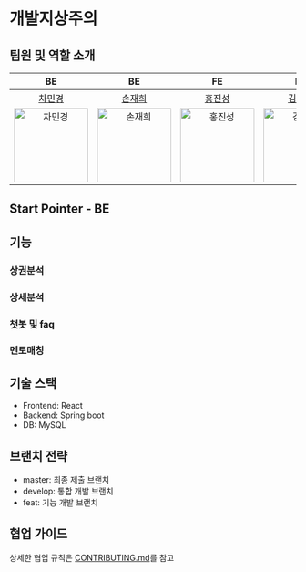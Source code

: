 # 개발지상주의

## 팀원 및 역할 소개

| BE | BE | FE | FE | FE | P&D |
|:------:|:------:|:------:|:------:|:------:|:------:|
| [차민경](https://github.com/chamingyeong00) | [손재희](https://github.com/JHEEE116) | [홍진성](https://github.com/gyeongsangseaman) | [김민정](https://github.com/minjeong517) |[강민혁](https://github.com/martinkang1234) |[조하영](https://github.com/haycho33) |
| <img src="https://avatars.githubusercontent.com/u/165614132?v=4" alt="차민경" width="130"> | <img src="https://avatars.githubusercontent.com/u/204812665?v=4" alt="손재희" width="130"> | <img src="https://avatars.githubusercontent.com/u/194925284?v=4" alt="홍진성" width="130"> | <img src="https://avatars.githubusercontent.com/u/120231104?v=4" alt="김민정" width="130"> |<img src="https://avatars.githubusercontent.com/u/205292832?v=4" alt="강민혁" width="130"> |<img src="https://avatars.githubusercontent.com/u/204812467?v=4" alt="조하영" width="130"> |<

## Start Pointer - BE

## 기능

### 상권분석 

### 상세분석 

### 챗봇 및 faq 

### 멘토매칭



## 기술 스택

- Frontend: React
- Backend: Spring boot
- DB: MySQL

## 브랜치 전략

- master: 최종 제출 브랜치
- develop: 통합 개발 브랜치
- feat: 기능 개발 브랜치

## 협업 가이드

상세한 협업 규칙은 [CONTRIBUTING.md](./CONTRIBUTING.md)를 참고
